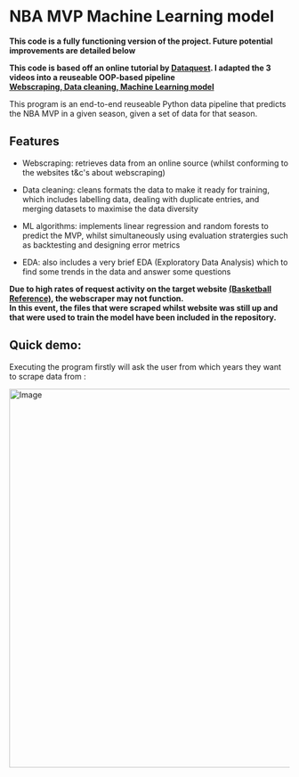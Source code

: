 # NBA MVP Machine Learning model


**This code is a fully functioning version of the project. Future potential improvements are detailed below**  

**This code is based off an online tutorial by [Dataquest](https://www.youtube.com/@Dataquestio). I adapted the 3 videos into a reuseable OOP-based pipeline  
[Webscraping,](https://www.youtube.com/watch?v=JGQGd-oa0l4&ab_channel=Dataquest)[ Data cleaning,](https://www.youtube.com/watch?v=LobWMsz35NM&ab_channel=Dataquest)[ Machine Learning model](https://www.youtube.com/watch?v=3cn1nHlbFVw&t=1560s&ab_channel=Dataquest)**  

This program is an end-to-end reuseable Python data pipeline that predicts the NBA MVP in a given season, given a set of data for that season.  

## Features  
- Webscraping: retrieves data from an online source (whilst conforming to the websites t&c's about webscraping)
  
- Data cleaning: cleans formats the data to make it ready for training, which includes labelling data, dealing with duplicate entries, and merging datasets to maximise the data diversity
  
- ML algorithms: implements linear regression and random forests to predict the MVP, whilst simultaneously using evaluation stratergies such as backtesting and designing error metrics

- EDA: also includes a very brief EDA (Exploratory Data Analysis) which to find some trends in the data and answer some questions
  
**Due to high rates of request activity on the target website [(Basketball Reference)](https://www.basketball-reference.com/), the webscraper may not function.   
In this event, the files that were scraped whilst website was still up and that were used to train the model have been included in the repository.**

## Quick demo:

Executing the program firstly will ask the user from which years they want to scrape data from  :

<img width="2395" height="680" alt="Image" src="https://github.com/user-attachments/assets/cc993309-b882-4717-af1e-2b4ca4eccb70" />
